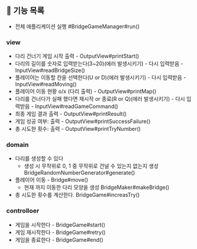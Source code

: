 
## 🚀 기능 목록

- 전체 애플리케이션 실행 #BridgeGameManager#run()

### view
- 다리 건너기 게임 시작 출력 - OutputView#printStart()
- 다리의 길이를 숫자로 입력받는다(3~20)(에러 발생시키기) - 다시 입력받음 - InputView#readBridgeSize()
- 플레이어는 이동할 칸을 선택한다(U or D)(에러 발생시키기) - 다시 입력받음 - InputView#readMoving()
- 플레이어 이동 현황 o/x (다리 출력) - OutputView#printMap()
- 다리를 건너다가 실패 했다면 재시작 or 종료(R or Q)(에러 발생시키기) - 다시 입력받음 - InputView#readGameCommand()
- 최종 게임 결과 출력 - OutputView#printResult()
- 게임 성공 여부: 출력 - OutputView#printSuccessFailure()
- 총 시도한 횟수: 출력 - OutputView#printTryNumber()

### domain
- 다리를 생성할 수 있다
  - 생성 시 무작위로  0, 1 중 무작위로 건널 수 있는지 없는지 생성 BridgeRandomNumberGenerator#generate()
- 플레이어 이동 - Bridge#move()
  - 현재 까지 이동한 다리 모양을 생성 BridgeMaker#makeBridge()
- 총 시도한 횟수를 계산한다. BridgeGame#increasTry()

### controlloer
- 게임을 시작한다 - BridgeGame#start()
- 게임 재시작한다 - BridgeGame#retry()
- 게임을 종료한다 - BridgeGame#end()